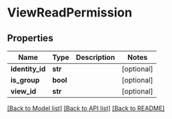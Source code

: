 # ViewReadPermission

## Properties
Name | Type | Description | Notes
------------ | ------------- | ------------- | -------------
**identity_id** | **str** |  | [optional] 
**is_group** | **bool** |  | [optional] 
**view_id** | **str** |  | [optional] 

[[Back to Model list]](../README.md#documentation-for-models) [[Back to API list]](../README.md#documentation-for-api-endpoints) [[Back to README]](../README.md)

